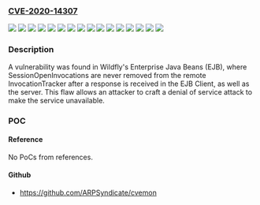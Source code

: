 ### [CVE-2020-14307](https://cve.mitre.org/cgi-bin/cvename.cgi?name=CVE-2020-14307)
![](https://img.shields.io/static/v1?label=Product&message=AMQ%20Clients%202.y%20for%20RHEL%206&color=blue)
![](https://img.shields.io/static/v1?label=Product&message=AMQ%20Clients%202.y%20for%20RHEL%207&color=blue)
![](https://img.shields.io/static/v1?label=Product&message=AMQ%20Clients%202.y%20for%20RHEL%208&color=blue)
![](https://img.shields.io/static/v1?label=Product&message=Red%20Hat%20JBoss%20Enterprise%20Application%20Platform%207.2%20for%20RHEL%206&color=blue)
![](https://img.shields.io/static/v1?label=Product&message=Red%20Hat%20JBoss%20Enterprise%20Application%20Platform%207.2%20for%20RHEL%207&color=blue)
![](https://img.shields.io/static/v1?label=Product&message=Red%20Hat%20JBoss%20Enterprise%20Application%20Platform%207.2%20for%20RHEL%208&color=blue)
![](https://img.shields.io/static/v1?label=Product&message=Red%20Hat%20JBoss%20Enterprise%20Application%20Platform%207.3%20for%20RHEL%206&color=blue)
![](https://img.shields.io/static/v1?label=Product&message=Red%20Hat%20JBoss%20Enterprise%20Application%20Platform%207.3%20for%20RHEL%207&color=blue)
![](https://img.shields.io/static/v1?label=Product&message=Red%20Hat%20JBoss%20Enterprise%20Application%20Platform%207.3%20for%20RHEL%208&color=blue)
![](https://img.shields.io/static/v1?label=Version&message=!%200%3A1.0.24-1.el8%20&color=brighgreen)
![](https://img.shields.io/static/v1?label=Version&message=!%200%3A1.36.0-31.el6_10amq%20&color=brighgreen)
![](https://img.shields.io/static/v1?label=Version&message=!%200%3A1.36.0-31.el7amq%20&color=brighgreen)
![](https://img.shields.io/static/v1?label=Version&message=!%200%3A4.0.33-2.SP1_redhat_00001.1.el6eap%20&color=brighgreen)
![](https://img.shields.io/static/v1?label=Version&message=!%200%3A4.0.33-2.SP1_redhat_00001.1.el7eap%20&color=brighgreen)
![](https://img.shields.io/static/v1?label=Version&message=!%200%3A4.0.33-2.SP1_redhat_00001.1.el8eap%20&color=brighgreen)
![](https://img.shields.io/static/v1?label=Vulnerability&message=Improper%20Resource%20Shutdown%20or%20Release&color=brighgreen)

### Description

A vulnerability was found in Wildfly's Enterprise Java Beans (EJB), where SessionOpenInvocations are never removed from the remote InvocationTracker after a response is received in the EJB Client, as well as the server. This flaw allows an attacker to craft a denial of service attack to make the service unavailable.

### POC

#### Reference
No PoCs from references.

#### Github
- https://github.com/ARPSyndicate/cvemon


